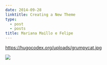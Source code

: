 ```yaml
---
date: 2014-09-28
linktitle: Creating a New Theme
type:
  - post
  - posts
title: Mariana Maillo e Felipe
---
```

https://hugocodex.org/uploads/grumpycat.jpg

![](/images/b85b1a4d307d4914917add75e2395c02cpxwhgmsnwtnhsfc-0-large-.jpg)